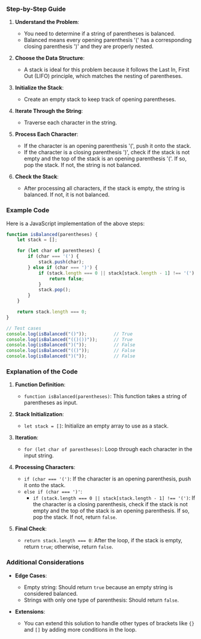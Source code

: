 ### Step-by-Step Guide

1. **Understand the Problem**:
   - You need to determine if a string of parentheses is balanced.
   - Balanced means every opening parenthesis '(' has a corresponding closing parenthesis ')' and they are properly nested.

2. **Choose the Data Structure**:
   - A stack is ideal for this problem because it follows the Last In, First Out (LIFO) principle, which matches the nesting of parentheses.

3. **Initialize the Stack**:
   - Create an empty stack to keep track of opening parentheses.

4. **Iterate Through the String**:
   - Traverse each character in the string.

5. **Process Each Character**:
   - If the character is an opening parenthesis '(', push it onto the stack.
   - If the character is a closing parenthesis ')', check if the stack is not empty and the top of the stack is an opening parenthesis '('. If so, pop the stack. If not, the string is not balanced.

6. **Check the Stack**:
   - After processing all characters, if the stack is empty, the string is balanced. If not, it is not balanced.

### Example Code

Here is a JavaScript implementation of the above steps:

```javascript
function isBalanced(parentheses) {
    let stack = [];

    for (let char of parentheses) {
        if (char === '(') {
            stack.push(char);
        } else if (char === ')') {
            if (stack.length === 0 || stack[stack.length - 1] !== '(') {
                return false;
            }
            stack.pop();
        }
    }

    return stack.length === 0;
}

// Test cases
console.log(isBalanced("()"));          // True
console.log(isBalanced("(()())"));      // True
console.log(isBalanced(")("));          // False
console.log(isBalanced("(()"));         // False
console.log(isBalanced(")("));          // False
```

### Explanation of the Code

1. **Function Definition**:
   - `function isBalanced(parentheses)`: This function takes a string of parentheses as input.

2. **Stack Initialization**:
   - `let stack = []`: Initialize an empty array to use as a stack.

3. **Iteration**:
   - `for (let char of parentheses)`: Loop through each character in the input string.

4. **Processing Characters**:
   - `if (char === '(')`: If the character is an opening parenthesis, push it onto the stack.
   - `else if (char === ')'`:
     - `if (stack.length === 0 || stack[stack.length - 1] !== '(')`: If the character is a closing parenthesis, check if the stack is not empty and the top of the stack is an opening parenthesis. If so, pop the stack. If not, return `false`.

5. **Final Check**:
   - `return stack.length === 0`: After the loop, if the stack is empty, return `true`; otherwise, return `false`.

### Additional Considerations

- **Edge Cases**:
  - Empty string: Should return `true` because an empty string is considered balanced.
  - Strings with only one type of parenthesis: Should return `false`.

- **Extensions**:
  - You can extend this solution to handle other types of brackets like `{}` and `[]` by adding more conditions in the loop.